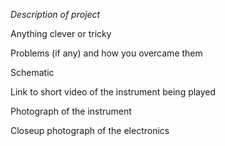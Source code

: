 *Description of project*


Anything clever or tricky



Problems (if any) and how you overcame them



Schematic



Link to short video of the instrument being played



Photograph of the instrument



Closeup photograph of the electronics

